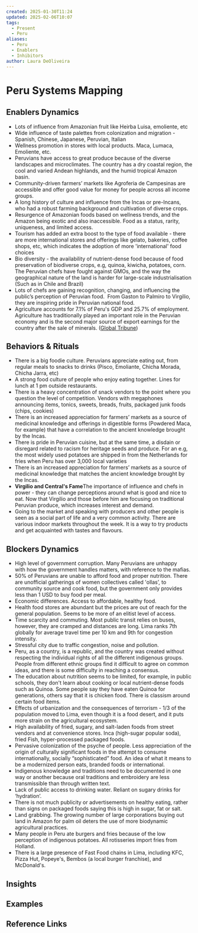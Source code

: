 ```yaml
---
created: 2025-01-30T11:24
updated: 2025-02-06T10:07
tags:
  - Present
  - Peru
aliases:
  - Peru
  - Enablers
  - Inhibitors
author: Laura DeOliveira
---
```

# Peru Systems Mapping

## Enablers Dynamics
- Lots of influence from Amazonian fruit like Heirba Luisa, emoliente, etc 
- Wide influence of taste palettes from colonization and migration -Spanish, Chinese, Japanese, Peruvian, Italian  
- Wellness promotion in stores with local products. Maca, Lumaca, Emoliente, etc. 
- Peruvians have access to great produce because of the diverse landscapes and microclimates. The country has a dry coastal region, the cool and varied Andean highlands, and the humid tropical Amazon basin.
- Community-driven farmers’ markets like Agroferia de Campesinas are accessible and offer good value for money for people across all income groups.
- A long history of culture and influence from the Incas or pre-Incans, who had a robust farming background and cultivation of diverse crops.
- Resurgence of Amazonian foods based on wellness trends, and the Amazon being exotic and also inaccessible. Food as a status, rarity, uniqueness, and limited access.  
- Tourism has added an extra boost to the type of food available - there are more international stores and offerings like gelato, bakeries, coffee shops, etc, which indicates the adoption of more 'international' food choices
- Bio diversity - the availability of nutrient-dense food because of food preservation of biodiverse crops, e.g, quinoa, kiwicha, potatoes, corn. The Peruvian chefs have fought against GMOs, and the way the geographical nature of the land is harder for large-scale industrialisation (Such as in Chile and Brazil)
- Lots of chefs are gaining recognition, changing, and influencing the public’s perception of Peruvian food.  From Gaston to Palmiro to Virgilio, they are inspiring pride in Peruvian national food.
- Agriculture accounts for 7.1% of Peru's GDP and 25.7% of employment. Agriculture has traditionally played an important role in the Peruvian economy and is the second major source of export earnings for the country after the sale of minerals. ([Global Tribune](https://globaltribune.net/current-state-and-prospects-for-agriculture-in-peru))

## Behaviors & Rituals
- There is a big foodie culture. Peruvians appreciate eating out, from regular meals to snacks to drinks (Pisco, Emoliante, Chicha Morada, Chicha Jarra, etc)
- A strong food culture of people who enjoy eating together. Lines for lunch at 1 pm outside restaurants. 
- There is a heavy concentration of snack vendors to the point where you question the level of competition. Vendors with megaphones announcing items, tonics, sweets, breads, fruits, packaged junk foods (chips, cookies)
- There is an increased appreciation for farmers’ markets as a source of medicinal knowledge and offerings in digestible forms (Powdered Maca, for example) that have a correlation to the ancient knowledge brought by the Incas.
- There is pride in Peruvian cuisine, but at the same time, a disdain or disregard related to racism for heritage seeds and produce. For an e.g, the most widely used potatoes are shipped in from the Netherlands for fries when Peru has over 3,000 local varieties 
- There is an increased appreciation for farmers’ markets as a source of medicinal knowledge that matches the ancient knowledge brought by the Incas.
- **Virgilio and Central's Fame**The importance of influence and chefs in power - they can change perceptions around what is good and nice to eat. Now that Virgilio and those before him are focusing on traditional Peruvian produce, which increases interest and demand. 
- Going to the market and speaking with producers and other people is seen as a social part of life and a very common activity. There are various indoor markets throughout the week. It is a way to try products and get acquainted with tastes and flavours.

## Blockers Dynamics
- High level of government corruption. Many Peruvians are unhappy with how the government handles matters, with reference to the mafias.
- 50% of Peruvians are unable to afford food and proper nutrition. There are unofficial gatherings of women collectives called 'ollas’, to community source and cook food, but the government only provides less than 1 USD to buy food per meal.
- Economic differences. Access to affordable, healthy food. 
- Health food stores are abundant but the prices are out of reach for the general population. Seems to be more of an elitist level of access.
- Time scarcity and commuting. Most public transit relies on buses, however, they are cramped and distances are long. Lima ranks 7th globally for average travel time per 10 km and 9th for congestion intensity.
- Stressful city due to traffic congestion, noise and pollution.
- Peru, as a country, is a republic, and the country was created without respecting the individual rights of all the different indigenous groups. People from different ethnic groups find it difficult to agree on common ideas, and there is some difficulty in reaching a consensus.
- The education about nutrition seems to be limited, for example, in public schools, they don't learn about cooking or local nutrient-dense foods such as Quinoa. Some people say they have eaten Quinoa for generations, others say that it is chicken food. There is classism around certain food items. 
- Effects of urbanization and the consequences of terrorism - 1/3 of the population moved to Lima, even though it is a food desert, and it puts more strain on the agricultural ecosystem.
- High availability of fried, sugary, and salt-laden foods from street vendors and at convenience stores. Inca (high-sugar popular soda), fried Fish, hyper-processed packaged foods. 
- Pervasive colonization of the psyche of people. Less appreciation of the origin of culturally significant foods in the attempt to consume internationally, socially “sophisticated” food. An idea of what it means to be a modernized person eats, branded foods or international.   
- Indigenous knowledge and traditions need to be documented in one way or another because oral traditions and embroidery are less transmissible than through written text. 
- Lack of public access to drinking water. Reliant on sugary drinks for ‘hydration’. 
- There is not much publicity or advertisements on healthy eating, rather than signs on packaged foods saying this is high in sugar, fat or salt.
- Land grabbing. The growing number of large corporations buying out land in Amazon for palm oil deters the use of more biodynamic agricultural practices. 
- Many people in Peru ate burgers and fries because of the low perception of indigenous potatoes. All rotisseries import fries from Holland.
- There is a large presence of Fast Food chains in Lima, including KFC, Pizza Hut, Popeye's, Bembos (a local burger franchise), and McDonald's.


## Insights

## Examples

## Reference Links

